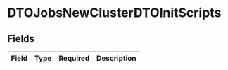 # DTOJobsNewClusterDTOInitScripts


## Fields

| Field       | Type        | Required    | Description |
| ----------- | ----------- | ----------- | ----------- |